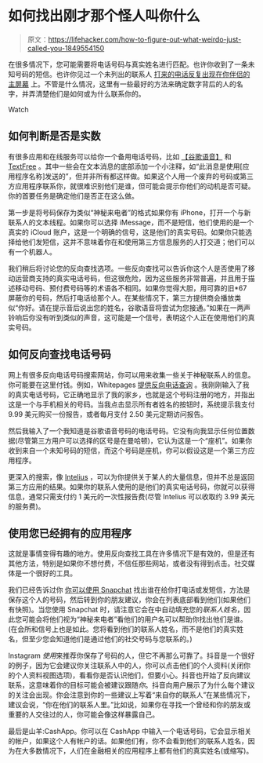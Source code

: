 # 如何找出刚才那个怪人叫你什么

> 原文：<https://lifehacker.com/how-to-figure-out-what-weirdo-just-called-you-1849554150>

在很多情况下，您可能需要将电话号码与真实姓名进行匹配。也许你收到了一条未知号码的短信。也许你见过一个未列出的联系人 [打来的电话反复出现在你伴侣的主屏幕](https://lifehacker.com/why-you-should-define-cheating-in-your-relationship-1845349382) 上。不管是什么情况，这里有一些最好的方法来确定数字背后的人的名字，并弄清楚他们是如何或为什么联系你的。

Watch

## **如何判断是否是实数**

有很多应用和在线服务可以给你一个备用电话号码，比如 [【谷歌语音】](https://voice.google.com/) 和 [TextFree](https://textfree.us/) 。其中一些会在文本消息的底部添加一个小注释，如“此消息是使用[应用程序名称]发送的”，但并非所有都这样做。如果这个人用一个废弃的号码或第三方应用程序联系你，就很难识别他们是谁，但可能会提示你他们的动机是否可疑。你的首要任务是确定他们是否正在这么做。

第一步是将号码保存为类似“神秘来电者”的格式如果你有 iPhone，打开一个与新联系人的文本线程。如果你可以选择 iMessage，而不是短信，他们使用的是一个真实的 iCloud 账户，这是一个明确的信号，这是他们的真实号码。如果你只能选择给他们发短信，这并不意味着你在和使用第三方信息服务的人打交道；他们可以有一个机器人。

我们稍后将讨论您的反向查找选项。一些反向查找可以告诉你这个人是否使用了移动运营商支持的真实电话号码，但这很危险，因为这些服务非常普遍，并且用于描述移动号码、预付费号码等的术语各不相同。如果你觉得大胆，用可靠的旧*67 屏蔽你的号码，然后打电话给那个人。在某些情况下，第三方提供商会播放类似“你好。请在提示音后说出您的姓名，谷歌语音将尝试为您接通。”如果在一两声铃响后你没有听到类似的声音，这可能是一个信号，表明这个人正在使用他们的真实号码。

## **如何反向查找电话号码**

网上有很多反向电话号码搜索网站，你可以用来收集一些关于神秘联系人的信息。你可能要在这里付钱。例如，Whitepages [提供反向电话查询](https://www.whitepages.com) 。我刚刚输入了我的真实电话号码，它正确地显示了我的家乡，也就是这个号码注册的地方，并指出这是一个与手机相关的号码。当我点击显示所有者姓名的按钮时，系统提示我支付 9.99 美元购买一份报告，或者每月支付 2.50 美元定期访问报告。

然后我输入了一个我知道是谷歌语音号码的电话号码。它没有向我显示任何位置数据(尽管第三方用户可以选择的区号是在曼哈顿)，它认为这是一个“座机”。如果你收到来自一个未知号码的短信，而这个号码是座机，你可以假设这是一个第三方应用程序。

更深入的搜索，像 [Intelius](https://www.intelius.com/) ，可以为你提供关于某人的大量信息，但并不总是返回第三方应用的结果。如果你的联系人使用的是他们的真实电话号码，你就可以获得信息，通常只需支付约 1 美元的一次性报告费(尽管 Intelius 可以收取约 3.99 美元的服务费)。

## **使用您已经拥有的应用程序**

这就是事情变得有趣的地方。使用反向查找工具在许多情况下是有效的，但是还有其他方法，特别是如果你不想付费，不信任那些网站，或者没有得到点击。社交媒体是一个很好的工具。

我们已经告诉过你 [你可以使用 Snapchat](https://lifehacker.com/use-snapchat-to-figure-out-whos-calling-you-1825833718) 找出谁在给你打电话或发短信，方法是保存这个人的号码，然后转到你的朋友建议，你会在列表底部看到他们(如果他们有快照)。当您使用 Snapchat 时，请注意它会在中自动填充您的*联系人姓名*，因此您可能会将他们视为“神秘来电者”看他们的用户名可以帮助你找出他们是谁。(在会所和信号上也是如此。您将看到他们的联系人姓名，而不是他们的真实姓名，但至少您会知道他们是通过他们的社交号码与您联系的。)

Instagram *使用*来推荐你保存了号码的人，但它不再那么可靠了。抖音是一个很好的例子，因为它会建议你关注联系人中的人，你可以点击他们的个人资料(关闭你的个人资料视图选项)，看看你是否认识他们，但要小心。抖音也开始了反向建议联系，这意味着你的目标可能会被建议跟随*你*。抖音向用户展示了为什么每个建议的关注会出现。你会注意到你的一些建议上写着“来自你的联系人”在某些情况下，建议会说，“你在他们的联系人里。”比如说，如果你在寻找一个曾经和你的朋友或重要的人交往过的人，你可能会像这样暴露自己。

最后是山羊:CashApp。你可以在 CashApp 中输入一个电话号码，它会显示相关的帐户，如果这个人有帐户的话。如果他们有，你不会看到他们的联系人姓名，因为在大多数情况下，人们在金融相关的应用程序上都有他们的真实姓名(或缩写)。